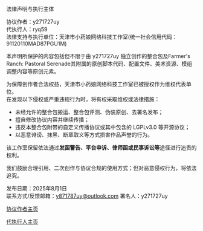 法律声明与执行主体

协议作者：y271727uy  
代执行人：ryq59  
法律支持与执行单位：天津市小药娘网络科技工作室(统一社会信用代码：91120110MAD87PGU1M)

本声明所保护的内容包括但不限于由 y271727uy 独立创作的整合包及Farmer's Ranch: Pastoral Serenade其附属的原创脚本代码、配置文件、美术资源、模组调整内容等原创元素。

为保障创作者合法权益，天津市小药娘网络科技工作室已被授权作为维权代表单位。  
在发现以下侵权或严重违规行为时，将有权采取维权或法律措施：

- 未经允许的整合包搬运、整合包评测、伪装原创、去署名发布；
- 擅自修改协议内容并继续传播；
- 违反本整合包附带的自定义传播协议或其中包含的 LGPLv3.0 等开源协议；
- 以恶意诽谤、抹黑、断章取义等方式损害作品声誉的行为。

该工作室保留依法通过**发函警告、平台申诉、律师函或民事诉讼等**途径进行追责的权利。

我们鼓励合理引用、二次创作与协议合规的使用方式；但对恶意侵权行为，将依法追究。

发布日期：2025年8月1日  
联系方式/反馈邮箱：y871787uy@outlook.com
署名人：y271727uy

[协议作者主页](https://github.com/y271727uy)

[代执行人主页](https://ryq59.com)